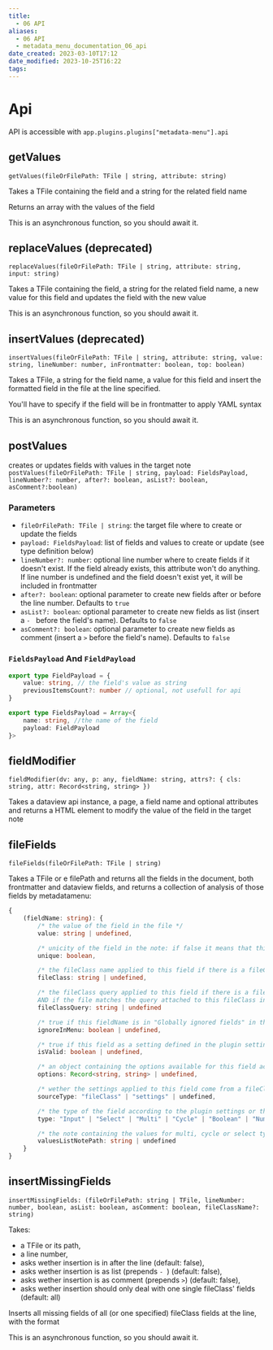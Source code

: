 ```yaml
---
title:
  - 06 API
aliases:
  - 06 API
  - metadata_menu_documentation_06_api
date_created: 2023-03-10T17:12
date_modified: 2023-10-25T16:22
tags:
---
```

# Api

API is accessible with `app.plugins.plugins["metadata-menu"].api`

## getValues

`getValues(fileOrFilePath: TFile | string, attribute: string)`

Takes a TFile containing the field and a string for the related field name

Returns an array with the values of the field

This is an asynchronous function, so you should await it.

## replaceValues (deprecated)

`replaceValues(fileOrFilePath: TFile | string, attribute: string, input: string)`

Takes a TFile containing the field, a string for the related field name, a new value for this field and updates the field with the new value

This is an asynchronous function, so you should await it.

## insertValues (deprecated)

`insertValues(fileOrFilePath: TFile | string, attribute: string, value: string, lineNumber: number, inFrontmatter: boolean, top: boolean)`

Takes a TFile, a string for the field name, a value for this field and insert the formatted field in the file at the line specified.

You'll have to specify if the field will be in frontmatter to apply YAML syntax

This is an asynchronous function, so you should await it.

## postValues

creates or updates fields with values in the target note
`postValues(fileOrFilePath: TFile | string, payload: FieldsPayload, lineNumber?: number, after?: boolean, asList?: boolean, asComment?:boolean)`

### Parameters

- `fileOrFilePath: TFile | string`: the target file where to create or update the fields
- `payload: FieldsPayload`: list of fields and values to create or update (see type definition below)
- `lineNumber?: number`: optional line number where to create fields if it doesn't exist. If the field already exists, this attribute won't do anything. If line number is undefined and the field doesn't exist yet, it will be included in frontmatter
- `after?: boolean`: optional parameter to create new fields after or before the line number. Defaults to `true`
- `asList?: boolean`: optional parameter to create new fields as list (insert a `- ` before the field's name). Defaults to `false`
- `asComment?: boolean`: optional parameter to create new fields as comment (insert a `>` before the field's name). Defaults to `false`

### `FieldsPayload` And `FieldPayload`

```typescript
export type FieldPayload = {
    value: string, // the field's value as string
    previousItemsCount?: number // optional, not usefull for api
}

export type FieldsPayload = Array<{
    name: string, //the name of the field
    payload: FieldPayload
}>
```

## fieldModifier

`fieldModifier(dv: any, p: any, fieldName: string, attrs?: { cls: string, attr: Record<string, string> })`

Takes a dataview api instance, a page, a field name and optional attributes and returns a HTML element to modify the value of the field in the target note

## fileFields

`fileFields(fileOrFilePath: TFile | string)`

Takes a TFile or e filePath and returns all the fields in the document, both frontmatter and dataview fields, and returns a collection of analysis of those fields by metadatamenu:

```typescript
{
    (fieldName: string): {
        /* the value of the field in the file */
        value: string | undefined,

        /* unicity of the field in the note: if false it means that this field appears more than once in the file */
        unique: boolean,

        /* the fileClass name applied to this field if there is a fileClass AND if the field is set in the fileClass or the fileClass it's inheriting from */
        fileClass: string | undefined,

        /* the fileClass query applied to this field if there is a fileClass
        AND if the file matches the query attached to this fileClass in the settings AND if the field is set in the fileClass or the fileClass it's inheriting from */
        fileClassQuery: string | undefined

        /* true if this fieldName is in "Globally ignored fields" in the plugin settings */
        ignoreInMenu: boolean | undefined,

        /* true if this field as a setting defined in the plugin settings or a fileClass and if the value is valid according to those settings */
        isValid: boolean | undefined,

        /* an object containing the options available for this field according to the plugin settings or the fileClass */
        options: Record<string, string> | undefined,

        /* wether the settings applied to this field come from a fileClass, the plugin settings or none  */
        sourceType: "fileClass" | "settings" | undefined,

        /* the type of the field according to the plugin settings or the fileClass  */
        type: "Input" | "Select" | "Multi" | "Cycle" | "Boolean" | "Number" | undefined

        /* the note containing the values for multi, cycle or select types when defined in the plugin settings  */
        valuesListNotePath: string | undefined
    }
}
```

## insertMissingFields

`insertMissingFields: (fileOrFilePath: string | TFile, lineNumber: number, boolean, asList: boolean, asComment: boolean, fileClassName?: string)`

Takes:

- a TFile or its path,
- a line number,
- asks wether insertion is in after the line (default: false),
- asks wether insertion is as list (prepends `- `) (default: false),
- asks wether insertion is as comment (prepends `>`) (default: false),
- asks wether insertion should only deal with one single fileClass' fields (default: all)

Inserts all missing fields of all (or one specified) fileClass fields at the line, with the format

This is an asynchronous function, so you should await it.
